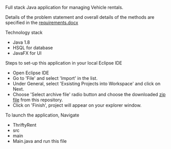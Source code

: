 Full stack Java application for managing Vehicle rentals.

Details of the problem statement and overall details of the methods are specified in the [requirements.docx](https://github.com/deepakprasad-02/VehicleRentalSysytem/blob/master/Requirements.docx)

Technology stack
* Java 1.8
* HSQL for database
* JavaFX for UI

Steps to set-up this application in your local Eclipse IDE
* Open Eclipse IDE
* Go to 'File' and select 'Import' in the list.
* Under General, select 'Exsisting Projects into Workspace' and click on Next.
* Choose 'Select archive file' radio button and choose the downloaded [zip file](https://github.com/deepakprasad-02/VehicleRentalSysytem/blob/master/ThirftyRent.zip) from this repository.
* Click on 'Finish', project will appear on your explorer window.

To launch the application, Navigate 
* ThriftyRent
* src
* main
* Main.java and run this file 

